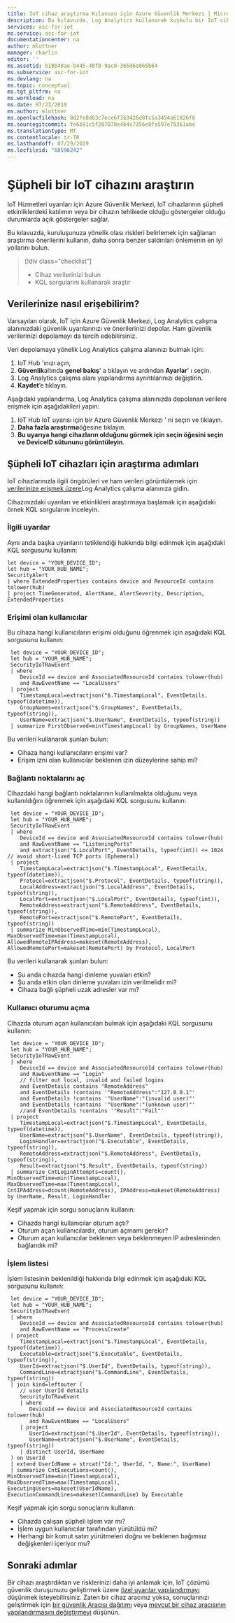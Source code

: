 ```yaml
---
title: IoT cihaz araştırma Kılavuzu için Azure Güvenlik Merkezi | Microsoft Docs
description: Bu kılavuzda, Log Analytics kullanarak kuşkulu bir IoT cihazını araştırmak için IoT için Azure Güvenlik Merkezi 'nin nasıl kullanılacağı açıklanmaktadır.
services: asc-for-iot
ms.service: asc-for-iot
documentationcenter: na
author: mlottner
manager: rkarlin
editor: ''
ms.assetid: b18b48ae-b445-48f8-9ac0-365d6e065b64
ms.subservice: asc-for-iot
ms.devlang: na
ms.topic: conceptual
ms.tgt_pltfrm: na
ms.workload: na
ms.date: 07/23/2019
ms.author: mlottner
ms.openlocfilehash: 8d2fe8d63c7ece6f3b3426d8fc5a3454a61826f8
ms.sourcegitcommit: fe6b91c5f287078e4b4c7356e0fa597e78361abe
ms.translationtype: MT
ms.contentlocale: tr-TR
ms.lasthandoff: 07/29/2019
ms.locfileid: "68596242"
---
```

# <a name="investigate-a-suspicious-iot-device"></a>Şüpheli bir IoT cihazını araştırın

IoT Hizmetleri uyarıları için Azure Güvenlik Merkezi, IoT cihazlarının şüpheli etkinliklerdeki katılımın veya bir cihazın tehlikede olduğu göstergeler olduğu durumlarda açık göstergeler sağlar. 

Bu kılavuzda, kuruluşunuza yönelik olası riskleri belirlemek için sağlanan araştırma önerilerini kullanın, daha sonra benzer saldırıları önlemenin en iyi yollarını bulun.  

> [!div class="checklist"]
> * Cihaz verilerinizi bulun
> * KQL sorgularını kullanarak araştır


## <a name="how-can-i-access-my-data"></a>Verilerinize nasıl erişebilirim?

Varsayılan olarak, IoT için Azure Güvenlik Merkezi, Log Analytics çalışma alanınızdaki güvenlik uyarılarınızı ve önerilerinizi depolar. Ham güvenlik verilerinizi depolamayı da tercih edebilirsiniz.

Veri depolamaya yönelik Log Analytics çalışma alanınızı bulmak için:

1. IoT Hub 'ınızı açın, 
1. **Güvenlik**altında **genel bakış**' a tıklayın ve ardından **Ayarlar**' ı seçin.
1. Log Analytics çalışma alanı yapılandırma ayrıntılarınızı değiştirin. 
1. **Kaydet**’e tıklayın. 

Aşağıdaki yapılandırma, Log Analytics çalışma alanınızda depolanan verilere erişmek için aşağıdakileri yapın:

1. IoT Hub IoT uyarısı için bir Azure Güvenlik Merkezi ' ni seçin ve tıklayın. 
1. **Daha fazla araştırma**öğesine tıklayın. 
1. **Bu uyarıya hangi cihazların olduğunu görmek için seçin öğesini seçin ve DeviceID sütununu görüntüleyin**.

## <a name="investigation-steps-for-suspicious-iot-devices"></a>Şüpheli IoT cihazları için araştırma adımları

IoT cihazlarınızla ilgili öngörüleri ve ham verileri görüntülemek için [verilerinize erişmek üzere](#how-can-i-access-my-data)Log Analytics çalışma alanınıza gidin.

Cihazınızdaki uyarıları ve etkinlikleri araştırmaya başlamak için aşağıdaki örnek KQL sorgularını inceleyin.

### <a name="related-alerts"></a>İlgili uyarılar

Aynı anda başka uyarıların tetiklendiği hakkında bilgi edinmek için aşağıdaki KQL sorgusunu kullanın:

  ```
  let device = "YOUR_DEVICE_ID";
  let hub = "YOUR_HUB_NAME";
  SecurityAlert
  | where ExtendedProperties contains device and ResourceId contains tolower(hub)
  | project TimeGenerated, AlertName, AlertSeverity, Description, ExtendedProperties
  ```

### <a name="users-with-access"></a>Erişimi olan kullanıcılar

Bu cihaza hangi kullanıcıların erişimi olduğunu öğrenmek için aşağıdaki KQL sorgusunu kullanın: 

 ```
  let device = "YOUR_DEVICE_ID";
  let hub = "YOUR_HUB_NAME";
  SecurityIoTRawEvent
  | where
     DeviceId == device and AssociatedResourceId contains tolower(hub)
     and RawEventName == "LocalUsers"
  | project
     TimestampLocal=extractjson("$.TimestampLocal", EventDetails, typeof(datetime)),
     GroupNames=extractjson("$.GroupNames", EventDetails, typeof(string)),
     UserName=extractjson("$.UserName", EventDetails, typeof(string))
  | summarize FirstObserved=min(TimestampLocal) by GroupNames, UserName
 ```
Bu verileri kullanarak şunları bulun: 
- Cihaza hangi kullanıcıların erişimi var?
- Erişim izni olan kullanıcılar beklenen izin düzeylerine sahip mi?

### <a name="open-ports"></a>Bağlantı noktalarını aç

Cihazdaki hangi bağlantı noktalarının kullanılmakta olduğunu veya kullanıldığını öğrenmek için aşağıdaki KQL sorgusunu kullanın: 

 ```
  let device = "YOUR_DEVICE_ID";
  let hub = "YOUR_HUB_NAME";
  SecurityIoTRawEvent
  | where
     DeviceId == device and AssociatedResourceId contains tolower(hub)
     and RawEventName == "ListeningPorts"
     and extractjson("$.LocalPort", EventDetails, typeof(int)) <= 1024 // avoid short-lived TCP ports (Ephemeral)
  | project
     TimestampLocal=extractjson("$.TimestampLocal", EventDetails, typeof(datetime)),
     Protocol=extractjson("$.Protocol", EventDetails, typeof(string)),
     LocalAddress=extractjson("$.LocalAddress", EventDetails, typeof(string)),
     LocalPort=extractjson("$.LocalPort", EventDetails, typeof(int)),
     RemoteAddress=extractjson("$.RemoteAddress", EventDetails, typeof(string)),
     RemotePort=extractjson("$.RemotePort", EventDetails, typeof(string))
  | summarize MinObservedTime=min(TimestampLocal), MaxObservedTime=max(TimestampLocal), AllowedRemoteIPAddress=makeset(RemoteAddress), AllowedRemotePort=makeset(RemotePort) by Protocol, LocalPort
 ```

Bu verileri kullanarak şunları bulun:
- Şu anda cihazda hangi dinleme yuvaları etkin?
- Şu anda etkin olan dinleme yuvaları izin verilmelidir mi?
- Cihaza bağlı şüpheli uzak adresler var mı?

### <a name="user-logins"></a>Kullanıcı oturumu açma

Cihazda oturum açan kullanıcıları bulmak için aşağıdaki KQL sorgusunu kullanın: 
 
 ```
  let device = "YOUR_DEVICE_ID";
  let hub = "YOUR_HUB_NAME";
  SecurityIoTRawEvent
  | where
     DeviceId == device and AssociatedResourceId contains tolower(hub)
     and RawEventName == "Login"
     // filter out local, invalid and failed logins
     and EventDetails contains "RemoteAddress"
     and EventDetails !contains '"RemoteAddress":"127.0.0.1"'
     and EventDetails !contains '"UserName":"(invalid user)"'
     and EventDetails !contains '"UserName":"(unknown user)"'
     //and EventDetails !contains '"Result":"Fail"'
  | project
     TimestampLocal=extractjson("$.TimestampLocal", EventDetails, typeof(datetime)),
     UserName=extractjson("$.UserName", EventDetails, typeof(string)),
     LoginHandler=extractjson("$.Executable", EventDetails, typeof(string)),
     RemoteAddress=extractjson("$.RemoteAddress", EventDetails, typeof(string)),
     Result=extractjson("$.Result", EventDetails, typeof(string))
  | summarize CntLoginAttempts=count(), MinObservedTime=min(TimestampLocal), MaxObservedTime=max(TimestampLocal), CntIPAddress=dcount(RemoteAddress), IPAddress=makeset(RemoteAddress) by UserName, Result, LoginHandler
 ```

Keşif yapmak için sorgu sonuçlarını kullanın:
- Cihazda hangi kullanıcılar oturum açtı?
- Oturum açan kullanıcılardır, oturum açmamı gerekir?
- Oturum açan kullanıcılar beklenen veya beklenmeyen IP adreslerinden bağlandık mi?
  
### <a name="process-list"></a>İşlem listesi

İşlem listesinin beklenildiği hakkında bilgi edinmek için aşağıdaki KQL sorgusunu kullanın: 

 ```
  let device = "YOUR_DEVICE_ID";
  let hub = "YOUR_HUB_NAME";
  SecurityIoTRawEvent
  | where
     DeviceId == device and AssociatedResourceId contains tolower(hub)
     and RawEventName == "ProcessCreate"
  | project
     TimestampLocal=extractjson("$.TimestampLocal", EventDetails, typeof(datetime)),
     Executable=extractjson("$.Executable", EventDetails, typeof(string)),
     UserId=extractjson("$.UserId", EventDetails, typeof(string)),
     CommandLine=extractjson("$.CommandLine", EventDetails, typeof(string))
  | join kind=leftouter (
     // user UserId details
     SecurityIoTRawEvent
     | where
        DeviceId == device and AssociatedResourceId contains tolower(hub)
        and RawEventName == "LocalUsers"
     | project
        UserId=extractjson("$.UserId", EventDetails, typeof(string)),
        UserName=extractjson("$.UserName", EventDetails, typeof(string))
     | distinct UserId, UserName
  ) on UserId
  | extend UserIdName = strcat("Id:", UserId, ", Name:", UserName)
  | summarize CntExecutions=count(), MinObservedTime=min(TimestampLocal), MaxObservedTime=max(TimestampLocal), ExecutingUsers=makeset(UserIdName), ExecutionCommandLines=makeset(CommandLine) by Executable
```

Keşif yapmak için sorgu sonuçlarını kullanın:

- Cihazda çalışan şüpheli işlem var mı?
- İşlem uygun kullanıcılar tarafından yürütüldü mi?
- Herhangi bir komut satırı yürütmeleri doğru ve beklenen bağımsız değişkenleri içeriyor mu?

## <a name="next-steps"></a>Sonraki adımlar

Bir cihazı araştırdıktan ve risklerinizi daha iyi anlamak için, IoT çözümü güvenlik duruşunuzu geliştirmek üzere [özel uyarılar yapılandırmayı](quickstart-create-custom-alerts.md) düşünmek isteyebilirsiniz. Zaten bir cihaz aracınız yoksa, sonuçlarınızı geliştirmek için [bir güvenlik Aracısı dağıtımı](how-to-deploy-agent.md) veya [mevcut bir cihaz aracısının yapılandırmasını değiştirmeyi](how-to-agent-configuration.md) düşünün. 

